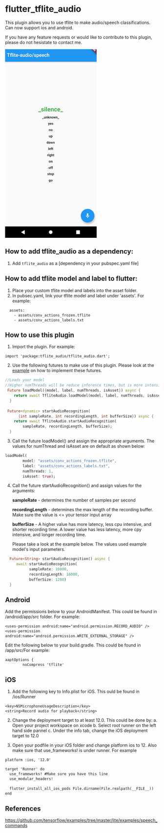 # flutter_tflite_audio

This plugin allows you to use tflite to make audio/speech classifications. Can now support ios and android. 

If you have any feature requests or would like to contribute to this plugin, please do not hesistate to contact me.

![](audio_recognition_example.jpg)

## How to add tflite_audio as a dependency:
1. Add `tflite_audio` as a [dependency in your pubspec.yaml file]

## How to add tflite model and label to flutter:
1. Place your custom tflite model and labels into the asset folder. 
2. In pubsec.yaml, link your tflite model and label under 'assets'. For example:

```
  assets:
    - assets/conv_actions_frozen.tflite
    - assets/conv_actions_labels.txt

```

## How to use this plugin

1. Import the plugin. For example:

```
import 'package:tflite_audio/tflite_audio.dart';
```

2. Use the following futures to make use of this plugin. Please look at the [example](https://github.com/Caldarie/flutter_tflite_audio/tree/master/example) on how to implement these futures.

```dart
//Loads your model
//Higher numThreads will be reduce inference times, but is more intensive on cpu
 Future loadModel({model, label, numThreads, isAsset}) async {
    return await TfliteAudio.loadModel(model, label, numThreads, isAsset);
  }

 Future<dynamic> startAudioRecognition(
      {int sampleRate, int recordingLength, int bufferSize}) async {
    return await TfliteAudio.startAudioRecognition(
        sampleRate, recordingLength, bufferSize);
  }

```

3. Call the future loadModel() and assign the appropriate arguments. The values for numThread and isAsset are on default as shown below:

```dart
loadModel(
        model: "assets/conv_actions_frozen.tflite",
        label: "assets/conv_actions_labels.txt",
        numThreads: 1,
        isAsset: true);
```

4. Call the future startAudioRecognition() and assign values for the arguments:

    **sampleRate** - determines the number of samples per second

    **recordingLength** - determines the max length of the recording buffer. Make sure the value is <= your tensor input array

    **bufferSize** - A higher value has more latency, less cpu intensive, and shorter recording time. A lower value has less latency, more cpy intensive, and       longer recording time.
  
    Please take a look at the example below. The values used  example model's input parameters.

```dart
  Future<String> startAudioRecognition() async {
     await startAudioRecognition(
           sampleRate: 16000, 
           recordingLength: 16000, 
           bufferSize: 1280)
  }

```


## Android 
Add the permissions below to your AndroidManifest. This could be found in  <YourApp>/android/app/src folder. For example:

```
<uses-permission android:name="android.permission.RECORD_AUDIO" />
<uses-permission android:name="android.permission.WRITE_EXTERNAL_STORAGE" />
```

Edit the following below to your build.gradle. This could be found in <YourApp>/app/src/For example:

```
aaptOptions {
        noCompress 'tflite'
```


## iOS
1. Add the following key to Info.plist for iOS. This ould be found in <YourApp>/ios/Runner
```
<key>NSMicrophoneUsageDescription</key>
<string>Record audio for playback</string>
```

2. Change the deployment target to at least 12.0. This could be done by:
  a. Open your project workspace on xcode
  b. Select root runner on the left hand side pannel
  c. Under the info tab, change the iOS deployment target to 12.0

3. Open your podfile in your iOS folder and change platform ios to 12. Also make sure that use_frameworks! is under runner. For example

```
platform :ios, '12.0'
```

```
target 'Runner' do
  use_frameworks! #Make sure you have this line
  use_modular_headers!

  flutter_install_all_ios_pods File.dirname(File.realpath(__FILE__))
end
```

## References

https://github.com/tensorflow/examples/tree/master/lite/examples/speech_commands
